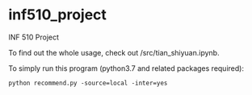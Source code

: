 # inf510_project
INF 510 Project

To find out the whole usage, check out /src/tian_shiyuan.ipynb.

To simply run this program (python3.7 and related packages required):

`python recommend.py -source=local -inter=yes`
